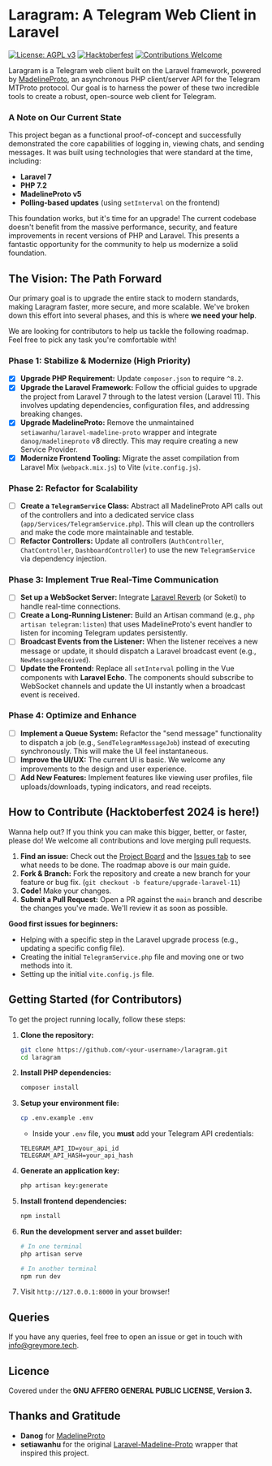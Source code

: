 # Laragram: A Telegram Web Client in Laravel

[![License: AGPL v3](https://img.shields.io/badge/License-AGPL%20v3-blue.svg)](https://www.gnu.org/licenses/agpl-3.0)
[![Hacktoberfest](https://img.shields.io/badge/Hacktoberfest-2025-purple.svg)](https://hacktoberfest.com/)
[![Contributions Welcome](https://img.shields.io/badge/Contributions-Welcome-brightgreen.svg?style=flat)](https://github.com/<your-username>/<your-repo>/issues)

Laragram is a Telegram web client built on the Laravel framework, powered by [MadelineProto](https://github.com/danog/MadelineProto), an asynchronous PHP client/server API for the Telegram MTProto protocol. Our goal is to harness the power of these two incredible tools to create a robust, open-source web client for Telegram.

### A Note on Our Current State

This project began as a functional proof-of-concept and successfully demonstrated the core capabilities of logging in, viewing chats, and sending messages. It was built using technologies that were standard at the time, including:

-   **Laravel 7**
-   **PHP 7.2**
-   **MadelineProto v5**
-   **Polling-based updates** (using `setInterval` on the frontend)

This foundation works, but it's time for an upgrade! The current codebase doesn't benefit from the massive performance, security, and feature improvements in recent versions of PHP and Laravel. This presents a fantastic opportunity for the community to help us modernize a solid foundation.

## The Vision: The Path Forward

Our primary goal is to upgrade the entire stack to modern standards, making Laragram faster, more secure, and more scalable. We've broken down this effort into several phases, and this is where **we need your help**.

We are looking for contributors to help us tackle the following roadmap. Feel free to pick any task you're comfortable with!

### Phase 1: Stabilize & Modernize (High Priority)
*   [x] **Upgrade PHP Requirement:** Update `composer.json` to require `^8.2`.
*   [x] **Upgrade the Laravel Framework:** Follow the official guides to upgrade the project from Laravel 7 through to the latest version (Laravel 11). This involves updating dependencies, configuration files, and addressing breaking changes.
*   [x] **Upgrade MadelineProto:** Remove the unmaintained `setiawanhu/laravel-madeline-proto` wrapper and integrate `danog/madelineproto` v8 directly. This may require creating a new Service Provider.
*   [x] **Modernize Frontend Tooling:** Migrate the asset compilation from Laravel Mix (`webpack.mix.js`) to Vite (`vite.config.js`).

### Phase 2: Refactor for Scalability
*   [ ] **Create a `TelegramService` Class:** Abstract all MadelineProto API calls out of the controllers and into a dedicated service class (`app/Services/TelegramService.php`). This will clean up the controllers and make the code more maintainable and testable.
*   [ ] **Refactor Controllers:** Update all controllers (`AuthController`, `ChatController`, `DashboardController`) to use the new `TelegramService` via dependency injection.

### Phase 3: Implement True Real-Time Communication
*   [ ] **Set up a WebSocket Server:** Integrate [Laravel Reverb](https://laravel.com/docs/11.x/reverb) (or Soketi) to handle real-time connections.
*   [ ] **Create a Long-Running Listener:** Build an Artisan command (e.g., `php artisan telegram:listen`) that uses MadelineProto's event handler to listen for incoming Telegram updates persistently.
*   [ ] **Broadcast Events from the Listener:** When the listener receives a new message or update, it should dispatch a Laravel broadcast event (e.g., `NewMessageReceived`).
*   [ ] **Update the Frontend:** Replace all `setInterval` polling in the Vue components with **Laravel Echo**. The components should subscribe to WebSocket channels and update the UI instantly when a broadcast event is received.

### Phase 4: Optimize and Enhance
*   [ ] **Implement a Queue System:** Refactor the "send message" functionality to dispatch a job (e.g., `SendTelegramMessageJob`) instead of executing synchronously. This will make the UI feel instantaneous.
*   [ ] **Improve the UI/UX:** The current UI is basic. We welcome any improvements to the design and user experience.
*   [ ] **Add New Features:** Implement features like viewing user profiles, file uploads/downloads, typing indicators, and read receipts.

## How to Contribute (Hacktoberfest 2024 is here!)

Wanna help out? If you think you can make this bigger, better, or faster, please do! We welcome all contributions and love merging pull requests.

1.  **Find an issue:** Check out the [Project Board](https://github.com/<your-username>/<your-repo>/projects) and the [Issues tab](https://github.com/<your-username>/<your-repo>/issues) to see what needs to be done. The roadmap above is our main guide.
2.  **Fork & Branch:** Fork the repository and create a new branch for your feature or bug fix. (`git checkout -b feature/upgrade-laravel-11`)
3.  **Code!** Make your changes.
4.  **Submit a Pull Request:** Open a PR against the `main` branch and describe the changes you've made. We'll review it as soon as possible.

**Good first issues for beginners:**
-   Helping with a specific step in the Laravel upgrade process (e.g., updating a specific config file).
-   Creating the initial `TelegramService.php` file and moving one or two methods into it.
-   Setting up the initial `vite.config.js` file.

## Getting Started (for Contributors)

To get the project running locally, follow these steps:

1.  **Clone the repository:**
    ```bash
    git clone https://github.com/<your-username>/laragram.git
    cd laragram
    ```
2.  **Install PHP dependencies:**
    ```bash
    composer install
    ```
3.  **Setup your environment file:**
    ```bash
    cp .env.example .env
    ```
    - Inside your `.env` file, you **must** add your Telegram API credentials:
    ```
    TELEGRAM_API_ID=your_api_id
    TELEGRAM_API_HASH=your_api_hash
    ```
4.  **Generate an application key:**
    ```bash
    php artisan key:generate
    ```
5.  **Install frontend dependencies:**
    ```bash
    npm install
    ```
6.  **Run the development server and asset builder:**
    ```bash
    # In one terminal
    php artisan serve

    # In another terminal
    npm run dev
    ```
7.  Visit `http://127.0.0.1:8000` in your browser!

## Queries

If you have any queries, feel free to open an issue or get in touch with [info@greymore.tech](mailto:info@greymore.tech).

## Licence

Covered under the **GNU AFFERO GENERAL PUBLIC LICENSE, Version 3.**

## Thanks and Gratitude

-   **Danog** for [MadelineProto](https://github.com/danog/MadelineProto)
-   **setiawanhu** for the original [Laravel-Madeline-Proto](https://github.com/setiawanhu/laravel-madeline-proto) wrapper that inspired this project.
